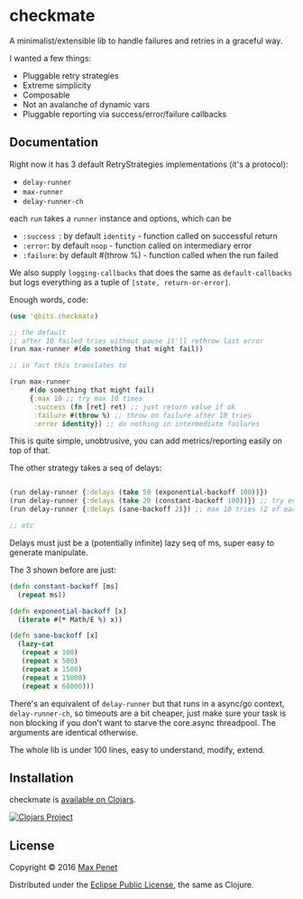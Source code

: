 # checkmate

A minimalist/extensible lib to handle failures and retries in a graceful way.

I wanted a few things:

* Pluggable retry strategies
* Extreme simplicity
* Composable
* Not an avalanche of dynamic vars
* Pluggable reporting via success/error/failure callbacks

## Documentation

Right now it has 3 default RetryStrategies implementations (it's a protocol):

* `delay-runner`
* `max-runner`
* `delay-runner-ch`

each `run` takes a `runner` instance and options, which can be

* `:success `: by default `identity` - function called on successful return
* `:error`: by default `noop` - function called on intermediary error
* `:failure`: by default #(throw %) - function called when the run failed

We also supply `logging-callbacks` that does the same as
`default-callbacks` but logs everything as a tuple of `[state,
return-or-error]`.

Enough words, code:

```clj
(use 'qbits.checkmate)

;; the default
;; after 10 failed tries without pause it'll rethrow last error
(run max-runner #(do something that might fail))

;; in fact this translates to

(run max-runner
     #(do something that might fail)
     {:max 10 ;; try max 10 times
      :success (fn [ret] ret) ;; just return value if ok
      :failure #(throw %) ;; throw on failure after 10 tries
      :error identity}) ;; do nothing in intermediate failures

```

This is quite simple, unobtrusive, you can add metrics/reporting
easily on top of that.

The other strategy takes a seq of delays:

``` clj

(run delay-runner {:delays (take 50 (exponential-backoff 100))})
(run delay-runner {:delays (take 20 (constant-backoff 100))}) ;; try every 100ms
(run delay-runner {:delays (sane-backoff 2)}) ;; max 10 tries (2 of each delay)

;; etc

```
Delays must just be a (potentially infinite) lazy seq of ms, super
easy to generate manipulate.

The 3 shown before are just:
``` clj
(defn constant-backoff [ms]
  (repeat ms))

(defn exponential-backoff [x]
  (iterate #(* Math/E %) x))

(defn sane-backoff [x]
  (lazy-cat
   (repeat x 100)
   (repeat x 500)
   (repeat x 1500)
   (repeat x 15000)
   (repeat x 60000)))
```

There's an equivalent of `delay-runner` but that runs in a async/go
context, `delay-runner-ch`, so timeouts are a bit cheaper, just make
sure your task is non blocking if you don't want to starve the
core.async threadpool. The arguments are identical otherwise.

The whole lib is under 100 lines, easy to understand, modify, extend.

## Installation

checkmate is [available on Clojars](https://clojars.org/cc.qbits/checkmate).

[![Clojars Project](https://img.shields.io/clojars/v/cc.qbits/checkmate.svg)](https://clojars.org/cc.qbits/checkmate)

## License

Copyright © 2016 [Max Penet](http://twitter.com/mpenet)

Distributed under the
[Eclipse Public License](http://www.eclipse.org/legal/epl-v10.html),
the same as Clojure.
